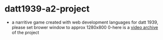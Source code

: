 # datt1939-a2-project
- a narritive game created with web development languages for datt 1939, please set brower window to approx 1280x800 
0-here is a [video archive](https://youtu.be/GqspFTxUb7s) of the project
